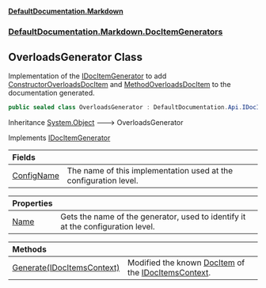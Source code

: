 #### [DefaultDocumentation\.Markdown](../../../../index.md 'index')
### [DefaultDocumentation\.Markdown\.DocItemGenerators](../../../../index.md#DefaultDocumentation.Markdown.DocItemGenerators 'DefaultDocumentation\.Markdown\.DocItemGenerators')

## OverloadsGenerator Class

Implementation of the [IDocItemGenerator](https://github.com/Doraku/DefaultDocumentation/blob/master/documentation/api/DefaultDocumentation/Api/IDocItemGenerator/index.md 'DefaultDocumentation\.Api\.IDocItemGenerator') to add [ConstructorOverloadsDocItem](../../Models/ConstructorOverloadsDocItem/index.md 'DefaultDocumentation\.Markdown\.Models\.ConstructorOverloadsDocItem') and [MethodOverloadsDocItem](../../Models/MethodOverloadsDocItem/index.md 'DefaultDocumentation\.Markdown\.Models\.MethodOverloadsDocItem') to the documentation generated\.

```csharp
public sealed class OverloadsGenerator : DefaultDocumentation.Api.IDocItemGenerator
```

Inheritance [System\.Object](https://docs.microsoft.com/en-us/dotnet/api/System.Object 'System\.Object') &#129106; OverloadsGenerator

Implements [IDocItemGenerator](https://github.com/Doraku/DefaultDocumentation/blob/master/documentation/api/DefaultDocumentation/Api/IDocItemGenerator/index.md 'DefaultDocumentation\.Api\.IDocItemGenerator')

| Fields | |
| :--- | :--- |
| [ConfigName](ConfigName.md 'DefaultDocumentation\.Markdown\.DocItemGenerators\.OverloadsGenerator\.ConfigName') | The name of this implementation used at the configuration level\. |

| Properties | |
| :--- | :--- |
| [Name](Name.md 'DefaultDocumentation\.Markdown\.DocItemGenerators\.OverloadsGenerator\.Name') | Gets the name of the generator, used to identify it at the configuration level\. |

| Methods | |
| :--- | :--- |
| [Generate\(IDocItemsContext\)](Generate(IDocItemsContext).md 'DefaultDocumentation\.Markdown\.DocItemGenerators\.OverloadsGenerator\.Generate\(DefaultDocumentation\.IDocItemsContext\)') | Modified the known [DocItem](https://github.com/Doraku/DefaultDocumentation/blob/master/documentation/api/DefaultDocumentation/Models/DocItem/index.md 'DefaultDocumentation\.Models\.DocItem') of the [IDocItemsContext](https://github.com/Doraku/DefaultDocumentation/blob/master/documentation/api/DefaultDocumentation/IDocItemsContext/index.md 'DefaultDocumentation\.IDocItemsContext')\. |
